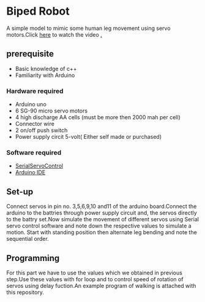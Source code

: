# Biped Robot

A simple model to mimic some human leg movement using servo motors.Click [here](https://www.youtube.com/watch?v=q-qTm7lYGRk) to watch the video [.](3d%20view.jpg)

## prerequisite

* Basic knowledge of c++
* Familiarity with Arduino
 
### Hardware required

* Arduino uno
* 6 SG-90 micro servo motors 
* 4 high discharge AA cells (must be more then 2000 mah per cell)
* Connector wire
*  2 on/off push switch
* Power supply circit 5-volt( Either self made or purchased)

### Software required

* [SerialServoControl](https://github.com/Soshimo/Serial-Servo-Controller)
* [Arduino IDE](https://www.arduino.cc/en/Main/Software)

## Set-up
Connect servos in pin no. 3,5,6,9,10 and11 of the arduino board.Connect the arduino to the battries through power supply circuit and, the servos directly to the battry set.Now simulate the movement of different servos using Serial servo control software and note down the respective values to simulate a motion. Start with standing position then alternate leg bending and note the sequential order.

## Programming 
For this part we have to use the values which we obtained in previous step.Use these values with for loop and to control speed of rotation of servos using delay fuction.An example program of walking is attached with this repository.
